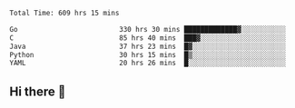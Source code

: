 <!--START_SECTION:waka-->

```txt
Total Time: 609 hrs 15 mins

Go                         330 hrs 30 mins █████████████▓░░░░░░░░░░░   54.13 %
C                          85 hrs 40 mins  ███▓░░░░░░░░░░░░░░░░░░░░░   14.03 %
Java                       37 hrs 23 mins  █▓░░░░░░░░░░░░░░░░░░░░░░░   06.12 %
Python                     30 hrs 15 mins  █▒░░░░░░░░░░░░░░░░░░░░░░░   04.95 %
YAML                       20 hrs 26 mins  █░░░░░░░░░░░░░░░░░░░░░░░░   03.35 %
```

<!--END_SECTION:waka-->

## Hi there 👋

<!--
**prorok210/prorok210** is a ✨ _special_ ✨ repository because its `README.md` (this file) appears on your GitHub profile.

Here are some ideas to get you started:

- 🔭 I’m currently working on ...
- 🌱 I’m currently learning ...
- 👯 I’m looking to collaborate on ...
- 🤔 I’m looking for help with ...
- 💬 Ask me about ...
- 📫 How to reach me: ...
- 😄 Pronouns: ...
- ⚡ Fun fact: ...
-->
